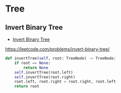 # Tree

## Invert Binary Tree

+ [Invert Binary Tree](#invert-binary-tree)

https://leetcode.com/problems/invert-binary-tree/

``` python
def invertTree(self, root: TreeNode) -> TreeNode:
    if root == None:
        return None
    self.invertTree(root.left)
    self.invertTree(root.right)
    root.left, root.right = root.right, root.left
    return root

```
